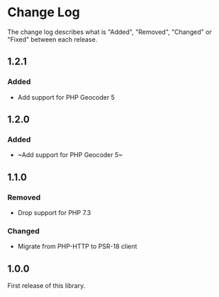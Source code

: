 # Change Log

The change log describes what is "Added", "Removed", "Changed" or "Fixed" between each release.

## 1.2.1

### Added

- Add support for PHP Geocoder 5

## 1.2.0

### Added

- ~Add support for PHP Geocoder 5~

## 1.1.0

### Removed

- Drop support for PHP 7.3

### Changed

- Migrate from PHP-HTTP to PSR-18 client

## 1.0.0

First release of this library.
